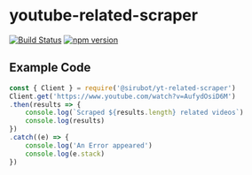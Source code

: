 # youtube-related-scraper

[![Build Status](https://travis-ci.org/SiruBOT/youtube-related-scraper.svg?branch=master)](https://travis-ci.org/SiruBOT/youtube-related-scraper)
[![npm version](https://badge.fury.io/js/%40sirubot%2Fyt-related-scraper.svg)](https://badge.fury.io/js/%40sirubot%2Fyt-related-scraper)

## Example Code

```js
const { Client } = require('@sirubot/yt-related-scraper')
Client.get('https://www.youtube.com/watch?v=AufydOsiD6M')
.then(results => {
    console.log(`Scraped ${results.length} related videos`)
    console.log(results)
})
.catch((e) => {
    console.log('An Error appeared')
    console.log(e.stack)
})
```